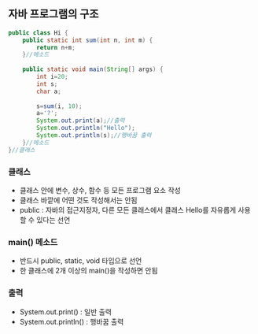 ## 자바 프로그램의 구조
```java
public class Hi {
	public static int sum(int n, int m) {
		return n+m;
	}//메소드
	
	public static void main(String[] args) {
		int i=20;
		int s;
		char a;
		
		s=sum(i, 10);
		a='?';
		System.out.print(a);//출력
		System.out.println("Hello");
		System.out.println(s);//행바꿈 출력
	}//메소드
}//클래스
```
### 클래스
- 클래스 안에 변수, 상수, 함수 등 모든 프로그램 요소 작성
- 클래스 바깥에 어떤 것도 작성해서는 안됨
- public : 자바의 접근지정자, 다른 모든 클래스에서 클래스 Hello를 자유롭게 사용할 수 있다는 선언
### main() 메소드
- 반드시 public, static, void 타입으로 선언
- 한 클래스에 2개 이상의 main()을 작성하면 안됨
### 출력
- System.out.print() : 일반 출력
- System.out.println() : 행바꿈 출력
